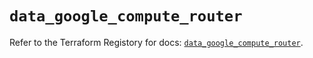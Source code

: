 # `data_google_compute_router`

Refer to the Terraform Registory for docs: [`data_google_compute_router`](https://www.terraform.io/docs/providers/google/d/compute_router).
